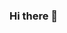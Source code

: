 ### Hi there 👋

<!--
**j0sephsasson/j0sephsasson** is a ✨ _special_ ✨ repository because its `README.md` (this file) appears on your GitHub profile.

Here are some ideas to get you started:

- 🔭 I’m currently working on developing quantitative trading systems utilizing and ensemble of DL/ML/Statistical Arbitrage strategies. 
- 🌱 I’m currently learning Solidity (of course!)
- 👯 I’m looking to collaborate on developing a full-scale web-app to democratize these proprietary systems. 
- 💬 Ask me about quantitative analytics, sports, artificial intelligence, crypto, travelling... !
- 📫 How to reach me: sassonjoe66@gmail.com
- ⚡ Fun fact: I'm from the Midwest!
